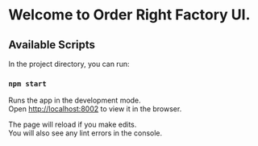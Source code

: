 # Welcome to Order Right Factory UI.

## Available Scripts

In the project directory, you can run:

### `npm start`

Runs the app in the development mode.\
Open [http://localhost:8002](http://localhost:8002) to view it in the browser.

The page will reload if you make edits.\
You will also see any lint errors in the console.
